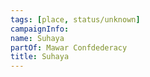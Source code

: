 ```yaml
---
tags: [place, status/unknown]
campaignInfo:
name: Suhaya
partOf: Mawar Confdederacy
title: Suhaya
---
```



